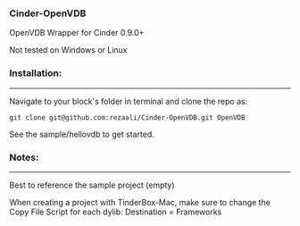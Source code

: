 ### Cinder-OpenVDB

OpenVDB Wrapper for Cinder 0.9.0+

Not tested on Windows or Linux

### Installation:
---

Navigate to your block's folder in terminal and clone the repo as:  

```
git clone git@github.com:rezaali/Cinder-OpenVDB.git OpenVDB
```

See the sample/hellovdb to get started.

### Notes:
---
Best to reference the sample project (empty)

When creating a project with TinderBox-Mac, make sure to change the Copy File Script for each dylib: Destination = Frameworks
